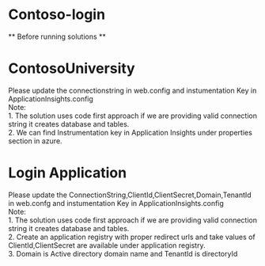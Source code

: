 # Contoso-login

** Before running solutions **
# ContosoUniversity
 Please update the connectionstring in web.config and instumentation Key in ApplicationInsights.config
 <br />
Note: <br />
      1. The solution uses code first approach if we are providing valid connection string it creates database and tables. <br />
      2. We can find Instrumentation key in Application Insights under properties section in azure. <br />
# Login Application
 Please update the ConnectionString,ClientId,ClientSecret,Domain,TenantId in web.confg and instumentation Key in ApplicationInsights.config 
 <br />
 Note:  <br />
       1. The solution uses code first approach if we are providing valid connection string it creates database and tables. <br />
       2. Create an application registry with proper redirect urls and take values of ClientId,ClientSecret are available under application           registry. <br />
       3. Domain is Active directory domain name and TenantId is directoryId
